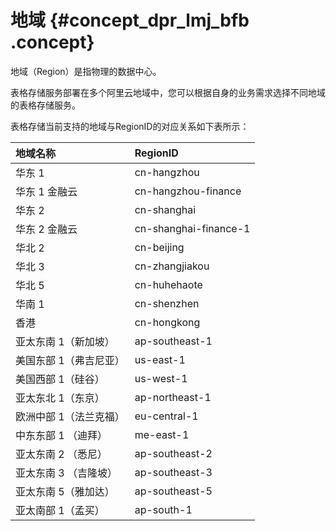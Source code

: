 # 地域 {#concept_dpr_lmj_bfb .concept}

地域（Region）是指物理的数据中心。

表格存储服务部署在多个阿里云地域中，您可以根据自身的业务需求选择不同地域的表格存储服务。

表格存储当前支持的地域与RegionID的对应关系如下表所示：

|地域名称|RegionID|
|:---|:-------|
|华东 1|cn-hangzhou|
|华东 1 金融云|cn-hangzhou-finance|
|华东 2|cn-shanghai|
|华东 2 金融云|cn-shanghai-finance-1|
|华北 2|cn-beijing|
|华北 3|cn-zhangjiakou|
|华北 5|cn-huhehaote|
|华南 1|cn-shenzhen|
|香港|cn-hongkong|
|亚太东南 1（新加坡）|ap-southeast-1|
|美国东部 1（弗吉尼亚）|us-east-1|
|美国西部 1（硅谷）|us-west-1|
|亚太东北 1（东京）|ap-northeast-1|
|欧洲中部 1（法兰克福）|eu-central-1|
|中东东部 1 （迪拜）|me-east-1|
|亚太东南 2 （悉尼）|ap-southeast-2|
|亚太东南 3 （吉隆坡）|ap-southeast-3|
|亚太东南 5（雅加达）|ap-southeast-5|
|亚太南部 1（孟买）|ap-south-1|

